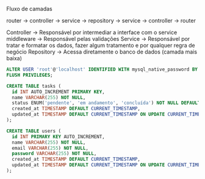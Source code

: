 Fluxo de camadas

router -> controller -> service -> repository -> service -> controller -> router

Controller -> Responsável por intermediar a interface com o service
middleware -> Responsável pelas validações
Service -> Responsável por tratar e formatar os dados, fazer algum tratamento e por qualquer regra de negócio
Repository -> Acessa diretamente o banco de dados (camada mais baixa)

```sql
ALTER USER 'root'@'localhost' IDENTIFIED WITH mysql_native_password BY 'nova_senha';
FLUSH PRIVILEGES;
```

```sql
CREATE TABLE tasks (
  id INT AUTO_INCREMENT PRIMARY KEY,
  name VARCHAR(255) NOT NULL,
  status ENUM('pendente', 'em andamento', 'concluída') NOT NULL DEFAULT 'pendente',
  created_at TIMESTAMP DEFAULT CURRENT_TIMESTAMP,
  updated_at TIMESTAMP DEFAULT CURRENT_TIMESTAMP ON UPDATE CURRENT_TIMESTAMP
);
```

```sql
CREATE TABLE users (
  id INT PRIMARY KEY AUTO_INCREMENT,
  name VARCHAR(255) NOT NULL,
  email VARCHAR(255) NOT NULL,
  password VARCHAR(255) NOT NULL,
  created_at TIMESTAMP DEFAULT CURRENT_TIMESTAMP,
  updated_at TIMESTAMP DEFAULT CURRENT_TIMESTAMP ON UPDATE CURRENT_TIMESTAMP
);
```
